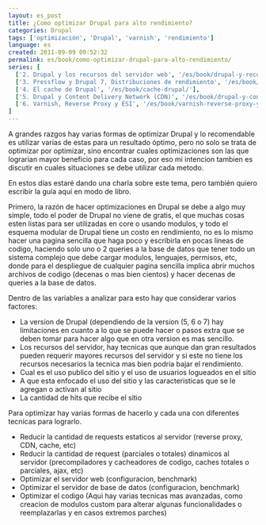 ```yaml
---
layout: es_post
title: ¿Como optimizar Drupal para alto rendimiento?
categories: Drupal
tags: ['optimización', 'Drupal', 'varnish', 'rendimiento']
language: es
created: 2011-09-09 09:52:32
permalink: es/book/como-optimizar-drupal-para-alto-rendimiento/
series: [
  ['2. Drupal y los recursos del servidor web', '/es/book/drupal-y-recursos-del-servidor-web/'],
  ['3. Pressflow y Drupal 7, Distribuciones de rendimiento', '/es/book/pressflow-y-drupal-7-distribuciones-rendimiento/'],
  ['4. El cache de Drupal', '/es/book/cache-drupal/'],
  ['5. Drupal y Content Delivery Network (CDN)', '/es/book/drupal-y-content-delivery-network-cdn/'],
  ['6. Varnish, Reverse Proxy y ESI', '/es/book/varnish-reverse-proxy-y-esi'],
]
---
```

A grandes razgos hay varias formas de optimizar Drupal y lo recomendable es utilizar varias de estas para un resultado óptimo, pero no solo se trata de optimizar por optimizar, sino encontrar cuales optimizaciones son las que lograrian mayor beneficio para cada caso, por eso mi intencion tambien es discutir en cuales situaciones se debe utilizar cada metodo.

En estos días estaré dando una charla sobre este tema, pero también quiero escribir la guía aquí en modo de libro.

Primero, la razón de hacer optimizaciones en Drupal se debe a algo muy simple, todo el poder de Drupal no viene de gratis, el que muchas cosas esten listas para ser utilizadas en core o usando modulos, y todo el esquema modular de Drupal tiene un costo en rendimiento, no es lo mismo hacer una pagina sencilla que haga poco y escribirla en pocas lineas de codigo, haciendo solo uno o 2 queries a la base de datos que tener todo un sistema complejo que debe cargar modulos, lenguajes, permisos, etc, donde para el despliegue de cualquier pagina sencilla implica abrir muchos archivos de codigo (decenas o mas bien cientos) y hacer decenas de queries a la base de datos.

Dentro de las variables a analizar para esto hay que considerar varios factores:
- La version de Drupal (dependiendo de la version (5, 6 o 7) hay limitaciones en cuanto a lo que se puede hacer o pasos extra que se deben tomar para hacer algo que en otra version es mas sencillo.
- Los recursos del servidor, hay tecnicas que aunque dan gran resultados pueden requerir mayores recursos del servidor y si este no tiene los recursos necesarios la tecnica mas bien podria bajar el rendimiento.
- Cual es el uso publico del sitio y el uso de usuarios logueados en el sitio
- A que esta enfocado el uso del sitio y las caracteristicas que se le agregan o activan al sitio
- La cantidad de hits que recibe el sitio

Para optimizar hay varias formas de hacerlo y cada una con diferentes tecnicas para lograrlo.
- Reducir la cantidad de requests estaticos al servidor (reverse proxy, CDN, cache, etc)
- Reducir la cantidad de request (parciales o totales) dinamicos al servidor (precompiladores y cacheadores de codigo, caches totales o parciales, ajax, etc)
- Optimizar el servidor web (configuracion, benchmark)
- Optimizar el servidor de base de datos (configuracion, benchmark)
- Optimizar el codigo (Aqui hay varias tecnicas mas avanzadas, como creacion de modulos custom para alterar algunas funcionalidades o reemplazarlas y en casos extremos parches)

